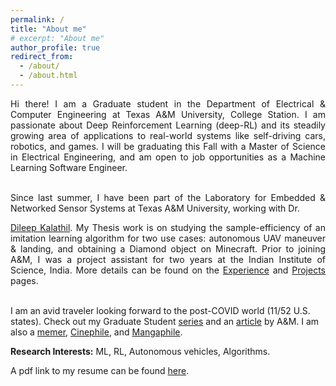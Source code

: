 ```yaml
---
permalink: /
title: "About me"
# excerpt: "About me"
author_profile: true
redirect_from: 
  - /about/
  - /about.html
---
```


<div style="text-align: justify">

Hi there! I am a Graduate student in the Department of Electrical & Computer Engineering at Texas A&M University, College Station. I am passionate about Deep Reinforcement Learning (deep-RL) and its steadily growing area of applications to real-world systems like self-driving cars, robotics, and games. I will be graduating this Fall with a Master of Science in Electrical Engineering, and am open to job opportunities as a Machine Learning Software Engineer. <br><br>

Since last summer, I have been part of the Laboratory for Embedded & Networked Sensor Systems at Texas A&M University, working with Dr.
<!-- [Dileep Kalathil](http://people.tamu.edu/~dileep.kalathil/). -->
<a href="http://people.tamu.edu/~dileep.kalathil/">Dileep Kalathil</a>. My Thesis work is on studying the sample-efficiency of an imitation learning algorithm for two use cases: autonomous UAV maneuver & landing, and obtaining a Diamond object on Minecraft. Prior to joining A&M, I was a project assistant for two years at the Indian Institute of Science, India. More details can be found on the <a href="http://prabhasak.github.io/experience">Experience</a> and <a href="http://prabhasak.github.io/projects">Projects</a> pages. <br><br>

<!-- Here, I worked with Dr. Chandra Murthy on addressing the uncertainty in indoor device self-localization, and with Dr. Navin Kashyap on the problem of routing robots for simultaneous pickup & delivery of items. <br><br> -->

</div>

I am an avid traveler looking forward to the post-COVID world (11/52 U.S. states). Check out my Graduate Student [series](https://www.instagram.com/explore/tags/talesattamu/) and an [article](https://engineering.tamu.edu/news/2019/05/balancing-engineering-and-creativity.html) by A&M. I am also a [memer](https://www.facebook.com/Scratchpad.IGSA/photos/a.534487949954447/2212542242149001/), [Cinephile](https://letterboxd.com/prabhasa/), and [Mangaphile](https://myanimelist.net/profile/prabhasa).

**Research Interests:** ML, RL, Autonomous vehicles, Algorithms.

A pdf link to my resume can be found [here](https://prabhasak.github.io/files/Resume_Prabhasa_Kalkur.pdf).